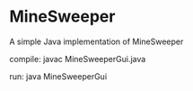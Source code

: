 # MineSweeper
A simple Java implementation of MineSweeper

compile:
  javac MineSweeperGui.java
  
run:
  java MineSweeperGui
